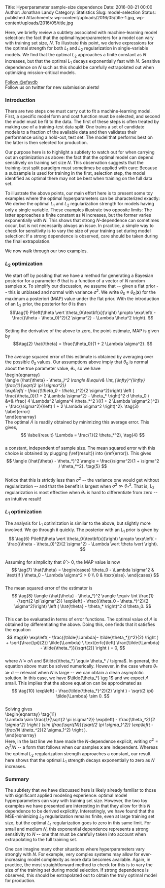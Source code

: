 Title: Hyperparameter sample-size dependence
Date: 2016-08-21 00:00
Author: Jonathan Landy
Category: Statistics
Slug: model-selection
Status: published
Attachments: wp-content/uploads/2016/05/title-1.jpg, wp-content/uploads/2016/05/title.jpg

Here, we briefly review a subtlety associated with machine-learning model selection: the fact that the optimal hyperparameters for a model can vary with training set size, $N.$ To illustrate this point, we derive expressions for the optimal strength for both $L_1$ and $L_2$ regularization in single-variable models. We find that the optimal $L_2$ approaches a finite constant as $N$ increases, but that the optimal $L_1$ decays exponentially fast with $N.$ Sensitive dependence on $N$ such as this should be carefully extrapolated out when optimizing mission-critical models.

  
[Follow @efavdb](http://twitter.com/efavdb)  
Follow us on twitter for new submission alerts!

### Introduction

There are two steps one must carry out to fit a machine-learning model. First, a specific model form and cost function must be selected, and second the model must be fit to the data. The first of these steps is often treated by making use of a training-test data split: One trains a set of candidate models to a fraction of the available data and then validates their performance using a hold-out, test set. The model that performs best on the latter is then selected for production.

Our purpose here is to highlight a subtlety to watch out for when carrying out an optimization as above: the fact that the optimal model can depend sensitively on training set size $N$. This observation suggests that the training-test split paradigm must sometimes be applied with care: Because a subsample is used for training in the first, selection step, the model identified as optimal there may not be best when training on the full data set.

To illustrate the above points, our main effort here is to present some toy examples where the optimal hyperparameters can be characterized exactly: We derive the optimal $L_1$ and $L_2$ regularization strength for models having only a single variable. These examples illustrate two opposite limits: The latter approaches a finite constant as $N$ increases, but the former varies exponentially with $N$. This shows that strong $N$-dependence can sometimes occur, but is not necessarily always an issue. In practice, a simple way to check for sensitivity is to vary the size of your training set during model selection: If a strong dependence is observed, care should be taken during the final extrapolation.

We now walk through our two examples.

### $L_2$ optimization

We start off by positing that we have a method for generating a Bayesian posterior for a parameter $\theta$ that is a function of a vector of $N$ random samples $\textbf{x}$. To simplify our discussion, we assume that -- given a flat prior -- this is unbiased and normal with variance $\sigma^2$. We write $\theta_0 \equiv \theta_0(\textbf{x})$ for the maximum a posteriori (MAP) value under the flat prior. With the introduction of an $L_2$ prior, the posterior for $\theta$ is then  
$$\tag{1}  
P\left(\theta \vert \theta_0(\textbf{x})\right) \propto \exp\left( - \frac{(\theta - \theta_0)^2}{2 \sigma^2} - \Lambda \theta^2 \right).  
$$  
Setting the derivative of the above to zero, the point-estimate, MAP is given by  
$$\tag{2}  
\hat{\theta} = \frac{\theta_0}{1 + 2 \Lambda \sigma^2}.  
$$  
The average squared error of this estimate is obtained by averaging over the possible $\theta_0$ values. Our assumptions above imply that $\theta_0$ is normal about the true parameter value, $\theta_*$, so we have  
\begin{eqnarray}  
\langle (\hat{\theta} - \theta_*)^2 \rangle &\equiv& \int_{\infty}^{\infty} \frac{1}{\sqrt{2 \pi \sigma^2}}  
\exp\left( - \frac{(\theta_0 - \theta_*)^2}{2 \sigma^2}\right) \left ( \frac{\theta_0}{1 + 2 \Lambda \sigma^2} - \theta_* \right)^2 d \theta_0 \\  
&=& \frac{ 4 \Lambda^2 \sigma^4 \theta_*^2 }{(1 + 2 \Lambda \sigma^2 )^2} + \frac{\sigma^2}{\left( 1 + 2 \Lambda \sigma^2 \right)^2}. \tag{3} \label{error}  
\end{eqnarray}  
The optimal $\Lambda$ is readily obtained by minimizing this average error. This gives,  
$$ \label{result}  
\Lambda = \frac{1}{2 \theta_*^2}, \tag{4}  
$$  
a constant, independent of sample size. The mean squared error with this choice is obtained by plugging (\ref{result}) into (\ref{error}). This gives  
$$  
\langle (\hat{\theta} - \theta_*)^2 \rangle = \frac{\sigma^2}{1 + \sigma^2 / \theta_*^2}. \tag{5}  
$$  
Notice that this is strictly less than $\sigma^2$ -- the variance one would get without regularization -- and that the benefit is largest when $\sigma^2 \gg \theta_*^2$. That is, $L_2$ regularization is most effective when $\theta_*$ is hard to differentiate from zero -- an intuitive result!

### $L_1$ optimization

The analysis for $L_1$ optimization is similar to the above, but slightly more involved. We go through it quickly. The posterior with an $L_1$ prior is given by  
$$ \tag{6}  
P\left(\theta \vert \theta_0(\textbf{x})\right) \propto \exp\left( - \frac{(\theta - \theta_0)^2}{2 \sigma^2} - \Lambda \vert \theta \vert \right).  
$$  
Assuming for simplicity that $\hat{\theta} > 0$, the MAP value is now  
$$ \tag{7}  
\hat{\theta} = \begin{cases}  
\theta_0 - \Lambda \sigma^2 & \text{if } \theta_0 - \Lambda \sigma^2 > 0 \\  
0 & \text{else}.  
\end{cases}  
$$  
The mean squared error of the estimator is  
$$ \tag{8}  
\langle (\hat{\theta} - \theta_*)^2 \rangle \equiv \int \frac{1}{\sqrt{2 \pi \sigma^2}}  
\exp\left( - \frac{(\theta_0 - \theta_*)^2}{2 \sigma^2}\right) \left ( \hat{\theta} - \theta_* \right)^2 d \theta_0.  
$$  
This can be evaluated in terms of error functions. The optimal value of $\Lambda$ is obtained by differentiating the above. Doing this, one finds that it satisfies the equation  
$$ \tag{9}  
\exp\left( - \frac{(\tilde{\Lambda}- \tilde{\theta_*})^2}{2} \right ) + \sqrt{\frac{\pi}{2}} \tilde{\Lambda} \ \text{erfc}\left( \frac{\tilde{\Lambda} - \tilde{\theta_*}}{\sqrt{2}} \right ) = 0,  
$$  
where $\tilde{\Lambda} \equiv \sigma \Lambda$ and $\tilde{\theta_*} \equiv \theta_* / \sigma$. In general, the equation above must be solved numerically. However, in the case where $\theta_* \gg \sigma$ -- relevant when $N$ is large -- we can obtain a clean asymptotic solution. In this case, we have $\tilde{\theta_*} \gg 1$ and we expect $\Lambda$ small. This implies that the above equation can be approximated as  
$$ \tag{10}  
\exp\left( - \frac{\tilde{\theta_*}^2}{2} \right ) - \sqrt{2 \pi} \tilde{\Lambda} \sim 0.  
$$  
Solving gives  
\begin{eqnarray} \tag{11}  
\Lambda \sim \frac{1}{\sqrt{2 \pi \sigma^2}} \exp\left( - \frac{\theta_*^2}{2 \sigma^2} \right ) \sim \frac{\sqrt{N}}{\sqrt{2 \pi \sigma_1^2}} \exp\left( - \frac{N \theta_*^2}{2 \sigma_1^2} \right ).  
\end{eqnarray}  
Here, in the last line we have made the $N$-dependence explicit, writing $\sigma^2 = \sigma_1^2 / N$ -- a form that follows when our samples $\textbf{x}$ are independent. Whereas the optimal $L_2$ regularization strength approaches a constant, our result here shows that the optimal $L_1$ strength decays exponentially to zero as $N$ increases.

### Summary

The subtlety that we have discussed here is likely already familiar to those with significant applied modeling experience: optimal model hyperparameters can vary with training set size. However, the two toy examples we have presented are interesting in that they allow for this $N$ dependence to be derived explicitly. Interestingly, we have found that the MSE-minimizing $L_2$ regularization remains finite, even at large training set size, but the optimal $L_1$ regularization goes to zero in this same limit. For small and medium $N$, this exponential dependence represents a strong sensitivity to $N$ -- one that must be carefully taken into account when extrapolating to the full training set.

One can imagine many other situations where hyperparameters vary strongly with $N$. For example, very complex systems may allow for ever-increasing model complexity as more data becomes available. Again, in practice, the most straightforward method to check for this is to vary the size of the training set during model selection. If strong dependence is observed, this should be extrapolated out to obtain the truly optimal model for production.
